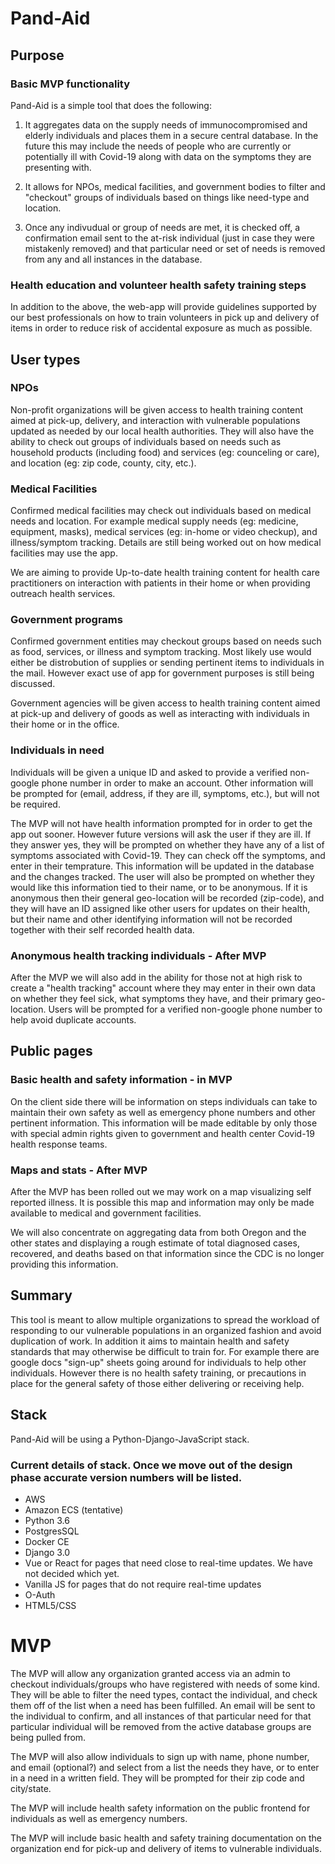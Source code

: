 # Pand-Aid

## Purpose

### Basic MVP functionality
Pand-Aid is a simple tool that does the following:

1. It aggregates data on the supply needs of immunocompromised and elderly individuals and places them in a secure central database. In the future this may include the needs of people who are currently or potentially ill with Covid-19 along with data on the symptoms they are presenting with.

2. It allows for NPOs, medical facilities, and government bodies to filter and "checkout" groups of individuals based on things like need-type and location. 

3. Once any indivudual or group of needs are met, it is checked off, a confirmation email sent to the at-risk individual (just in case they were mistakenly removed) and that particular need or set of needs is removed from any and all instances in the database. 

### Health education and volunteer health safety training steps
In addition to the above, the web-app will provide guidelines supported by our best professionals on how to train volunteers in pick up and delivery of items in order to reduce risk of accidental exposure as much as possible. 

## User types 

### NPOs
Non-profit organizations will be given access to health training content aimed at pick-up, delivery, and interaction with vulnerable populations updated as needed by our local health authorities. They will also have the ability to check out groups of individuals based on needs such as household products (including food) and services (eg: counceling or care), and location (eg: zip code, county, city, etc.).  

### Medical Facilities 
Confirmed medical facilities may check out individuals based on medical needs and location. For example medical supply needs (eg: medicine, equipment, masks), medical services (eg: in-home or video checkup), and illness/symptom tracking. Details are still being worked out on how medical facilities may use the app.

We are aiming to provide Up-to-date health training content for health care practitioners on interaction with patients in their home or when providing outreach health services. 

### Government programs 
Confirmed government entities may checkout groups based on needs such as food, services, or illness and symptom tracking. Most likely use would either be distrobution of supplies or sending pertinent items to individuals in the mail. However exact use of app for government purposes is still being discussed. 

Government agencies will be given access to health training content aimed at pick-up and delivery of goods as well as interacting with individuals in their home or in the office. 

### Individuals in need 
Individuals will be given a unique ID and asked to provide a verified non-google phone number in order to make an account. Other information will be prompted for (email, address, if they are ill, symptoms, etc.), but will not be required. 

The MVP will not have health information prompted for in order to get the app out sooner. However future versions will ask the user if they are ill. If they answer yes, they will be prompted on whether they have any of a list of symptoms associated with Covid-19. They can check off the symptoms, and enter in their temprature. This information will be updated in the database and the changes tracked. The user will also be prompted on whether they would like this information tied to their name, or to be anonymous. If it is anonymous then their general geo-location will be recorded (zip-code), and they will have an ID assigned like other users for updates on their health, but their name and other identifying information will not be recorded together with their self recorded health data. 

### Anonymous health tracking individuals - After MVP

After the MVP we will also add in the ability for those not at high risk to create a "health tracking" account where they may enter in their own data on whether they feel sick, what symptoms they have, and their primary geo-location. Users will be prompted for a verified non-google phone number to help avoid duplicate accounts. 

## Public pages

### Basic health and safety information - in MVP
On the client side there will be information on steps individuals can take to maintain their own safety as well as emergency phone numbers and other pertinent information. This information will be made editable by only those with special admin rights given to government and health center Covid-19 health response teams.  

### Maps and stats - After MVP
After the MVP has been rolled out we may work on a map visualizing self reported illness. It is possible this map and information may only be made available to medical and government facilities. 

We will also concentrate on aggregating data from both Oregon and the other states and displaying a rough estimate of total diagnosed cases, recovered, and deaths based on that information since the CDC is no longer providing this information.  

## Summary
This tool is meant to allow multiple organizations to spread the workload of responding to our vulnerable populations in an organized fashion and avoid duplication of work. In addition it aims to maintain health and safety standards that may otherwise be difficult to train for. For example there are google docs "sign-up" sheets going around for individuals to help other individuals. However there is no health safety training, or precautions in place for the general safety of those either delivering or receiving help. 

## Stack 
Pand-Aid will be using a Python-Django-JavaScript stack. 

### Current details of stack. Once we move out of the design phase accurate version numbers will be listed. 
- AWS 
- Amazon ECS (tentative)
- Python 3.6 
- PostgresSQL
- Docker CE 
- Django 3.0
- Vue or React for pages that need close to real-time updates. We have not decided which yet.
- Vanilla JS for pages that do not require real-time updates
- O-Auth
- HTML5/CSS 

# MVP
The MVP will allow any organization granted access via an admin to checkout individuals/groups who have registered with needs of some kind. They will be able to filter the need types, contact the individual, and check them off of the list when a need has been fulfilled.  An email will be sent to the individual to confirm, and all instances of that particular need for that particular individual will be removed from the active database groups are being pulled from. 

The MVP will also allow individuals to sign up with name, phone number, and email (optional?) and select from a list the needs they have, or to enter in a need in a written field. They will be prompted for their zip code and city/state. 

The MVP will include health safety information on the public frontend for individuals as well as emergency numbers. 

The MVP will include basic health and safety training documentation on the organization end for pick-up and delivery of items to vulnerable individuals. 





